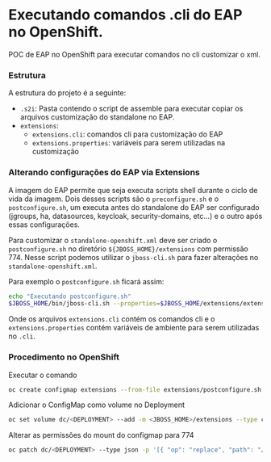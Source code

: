 # Executando comandos .cli do EAP no OpenShift.

POC de EAP no OpenShift para executar comandos no cli customizar o xml.

### Estrutura

A estrutura do projeto é a seguinte:

- `.s2i`: Pasta contendo o script de assemble para executar copiar os arquivos customização do standalone no EAP.
- `extensions`:
  - `extensions.cli`: comandos cli para customização do EAP
  - `extensions.properties`: variáveis para serem utilizadas na customização 


### Alterando configurações do EAP via Extensions

A imagem do EAP permite que seja executa scripts shell durante o ciclo de vida da imagem. Dois desses scripts são o `preconfigure.sh` e o `postconfigure.sh`, um executa antes do standalone do EAP ser configurado (jgroups, ha, datasources, keycloak, security-domains, etc...) e o outro após essas configurações.

Para customizar o `standalone-openshift.xml` deve ser criado o `postconfigure.sh` no diretório `${JBOSS_HOME}/extensions` com permissão 774. Nesse script podemos utilizar o `jboss-cli.sh` para fazer alterações no `standalone-openshift.xml`.

Para exemplo o `postconfigure.sh` ficará assim:

``` sh
echo "Executando postconfigure.sh"
$JBOSS_HOME/bin/jboss-cli.sh --properties=$JBOSS_HOME/extensions/extensions.properties --file=$JBOSS_HOME/extensions/extensions.cli
```

Onde os arquivos `extensions.cli` contém os comandos cli e o `extensions.properties` contém variáveis de ambiente para serem utilizadas no `.cli`.

### Procedimento no OpenShift

Executar o comando

``` sh
oc create configmap extensions --from-file extensions/postconfigure.sh --from-file extensions/extensions.cli --from-file extensions/extensions.properties
```

Adicionar o ConfigMap como volume no Deployment

``` sh
oc set volume dc/<DEPLOYMENT> --add -m <JBOSS_HOME>/extensions --type configmap --configmap-name extensions --name extensions
```

Alterar as permissões do mount do configmap para 774

``` sh
oc patch dc/<DEPLOYMENT> --type json -p '[{ "op": "replace", "path": "/spec/template/spec/volumes/0/configMap/defaultMode", "value": 0774 }]'
```
